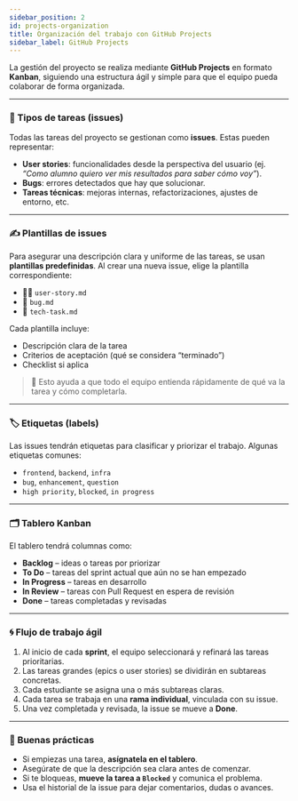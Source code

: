 ```yaml
---
sidebar_position: 2
id: projects-organization
title: Organización del trabajo con GitHub Projects
sidebar_label: GitHub Projects
---
```



La gestión del proyecto se realiza mediante **GitHub Projects** en formato **Kanban**, siguiendo una estructura ágil y simple para que el equipo pueda colaborar de forma organizada.

---

### 🧩 Tipos de tareas (issues)

Todas las tareas del proyecto se gestionan como **issues**. Estas pueden representar:

- **User stories**: funcionalidades desde la perspectiva del usuario (ej. *“Como alumno quiero ver mis resultados para saber cómo voy”*).
- **Bugs**: errores detectados que hay que solucionar.
- **Tareas técnicas**: mejoras internas, refactorizaciones, ajustes de entorno, etc.

---

### ✍️ Plantillas de issues

Para asegurar una descripción clara y uniforme de las tareas, se usan **plantillas predefinidas**. Al crear una nueva issue, elige la plantilla correspondiente:

- 🧑‍🎓 `user-story.md`
- 🐛 `bug.md`
- 🔧 `tech-task.md`

Cada plantilla incluye:

- Descripción clara de la tarea
- Criterios de aceptación (qué se considera “terminado”)
- Checklist si aplica

> 📌 Esto ayuda a que todo el equipo entienda rápidamente de qué va la tarea y cómo completarla.
> 

---

### 🏷️ Etiquetas (labels)

Las issues tendrán etiquetas para clasificar y priorizar el trabajo. Algunas etiquetas comunes:

- `frontend`, `backend`, `infra`
- `bug`, `enhancement`, `question`
- `high priority`, `blocked`, `in progress`

---

### 🗂️ Tablero Kanban

El tablero tendrá columnas como:

- **Backlog** – ideas o tareas por priorizar
- **To Do** – tareas del sprint actual que aún no se han empezado
- **In Progress** – tareas en desarrollo
- **In Review** – tareas con Pull Request en espera de revisión
- **Done** – tareas completadas y revisadas

---

### 🌀 Flujo de trabajo ágil

1. Al inicio de cada **sprint**, el equipo seleccionará y refinará las tareas prioritarias.
2. Las tareas grandes (epics o user stories) se dividirán en subtareas concretas.
3. Cada estudiante se asigna una o más subtareas claras.
4. Cada tarea se trabaja en una **rama individual**, vinculada con su issue.
5. Una vez completada y revisada, la issue se mueve a **Done**.

---

### 🧠 Buenas prácticas

- Si empiezas una tarea, **asígnatela en el tablero**.
- Asegúrate de que la descripción sea clara antes de comenzar.
- Si te bloqueas, **mueve la tarea a `Blocked`** y comunica el problema.
- Usa el historial de la issue para dejar comentarios, dudas o avances.